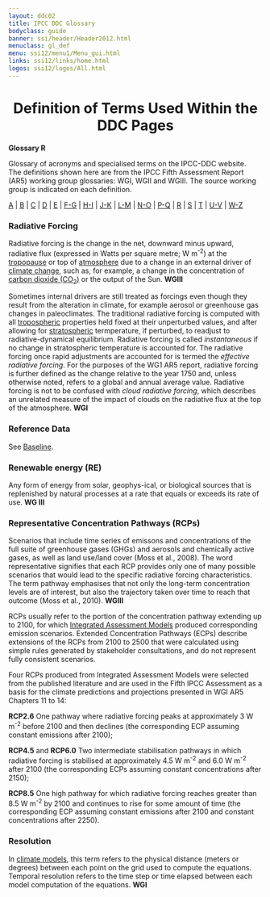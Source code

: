 ```yaml
---
layout: ddc02
title: IPCC DDC Glossary
bodyclass: guide
banner: ssi/header/Header2012.html
menuclass: gl_def
menu: ssi12/menu1/Menu_gui.html
links: ssi12/links/home.html
logos: ssi12/logos/All.html
---
```


<div id="content">

 <div id="pagetit">
   <h1 align="center">Definition of Terms Used Within the DDC Pages</h1>
 </div>
   <!-- End of Page Title Block -->
<p> <b>Glossary R</b></p>
<p> Glossary of acronyms and specialised terms on the IPCC-DDC website. <br> The definitions shown here are from the IPCC Fifth Assessment Report (AR5) working group glossaries: WGI, WGII and WGIII.  The source working group is indicated on each definition.
</p>
<p>
<a href="glossary_a.html">A</a>
| <a href="glossary_b.html">B</a>
| <a href="glossary_c.html">C</a>
| <a href="glossary_d.html">D</a>
| <a href="glossary_e.html">E</a>
| <a href="glossary_fg.html">F-G</a>
| <a href="glossary_hi.html">H-I</a>
| <a href="glossary_jk.html">J-K</a>
| <a href="glossary_lm.html">L-M</a>
| <a href="glossary_no.html">N-O</a>
| <a href="glossary_pq.html">P-Q</a>
| <a href="glossary_r.html">R</a>
| <a href="glossary_s.html">S</a>
| <a href="glossary_t.html">T</a>
| <a href="glossary_uv.html">U-V</a>
| <a href="glossary_wz.html">W-Z</a>
 
</p>

<a name="radiativeForcing"></a>
<h3>Radiative Forcing</h3><p>Radiative forcing is the change in the net, downward minus upward, radiative flux (expressed in Watts per square metre; W m<sup>-2</sup>) at the <a href="glossary_t.html#tropopause">tropopause</a> or top of <a href="glossary_a.html#atmosphere">atmosphere</a> due to a change in an external driver of <a href="glossary_c.html#climateChange">climate change</a>, such as, for example, a change in the concentration of <a href="glossary_c.html#co2">carbon dioxide (CO<sub>2</sub>)</a> or the output of the Sun. <b>WGIII</b></p>
<p>Sometimes internal drivers are still treated as forcings even though they result from the alteration in climate, for example aerosol or greenhouse gas changes in paleoclimates. The traditional radiative forcing is computed with all <a href="glossary_t.html#troposphere">tropospheric</a> properties held fixed at their unperturbed values, and after allowing for <a href="glossary_s.html#stratosphere">stratospheric</a> termperature, if perturbed, to readjust to radiative-dynamical equilibrium.  Radiative forcing is called <i>instantaneous</i> if no change in stratospheric temperature is accounted for. The radiative forcing once rapid adjustments are accounted for is termed the <i>effective radiative forcing</i>. For the purposes of the WG1 AR5 report, radiative forcing is further defined as the change relative to the year 1750 and, unless otherwise noted, refers to a global and annual average value.  Radiative forcing is not to be confused with <i>cloud radiative forcing</i>, which describes an unrelated measure of the impact of clouds on the radiative flux at the top of the atmosphere. <b>WGI</b></p>
<a name="referenceData"></a>
<h3>Reference Data</h3><p>See <a href="glossary_b.html#baseline">Baseline</a>.
<a name="re"></a>
<h3>Renewable energy (RE)</h3><p>Any form of energy from solar, geophys-ical, or biological sources that is replenished by natural processes at a rate that equals or exceeds its rate of use. <b>WG III</b></p>
<a name="rcp"></a>
<h3>Representative Concentration Pathways (RCPs)</h3>
<p>Scenarios that include time series of emissons and concentrations of the full suite of greenhouse gases (GHGs) and aerosols and chemically active gases, as well as land use/land cover (Moss et al., 2008). The word representative signifies that each RCP provides only one of many possible scenarios that would lead to the specific radiative forcing characteristics.  The term pathway emphasises that not only the long-term concentration levels are of interest, but also the trajectory taken over time to reach that outcome (Moss et al., 2010). <b>WGIII</b></p>
<p>RCPs usually refer to the portion of the concentration pathway extending up to 2100, for which <a href="glossary_hi.html#iam">Integrated Assessment Models</a> produced corresponding emission scenarios. Extended Concentration Pathways (ECPs) describe extensions of the RCPs from 2100 to 2500 that were calculated using simple rules generated by stakeholder consultations, and do not represent fully consistent scenarios.</p>
<p>Four RCPs produced from Integrated Assessment Models were selected from the published literature and are used in the Fifth IPCC Assessment as a basis for the climate predictions and projections presented in WGI AR5 Chapters 11 to 14:</p>
<p><b>RCP2.6</b> One pathway where radiative forcing peaks at approximately 3 W m<sup>-2</sup> before 2100 and then declines (the corresponding ECP assuming constant emissions after 2100); </p>
<p><b>RCP4.5</b> and <b>RCP6.0</b> Two intermediate stabilisation pathways in which radiative forcing is stabilised at approximately 4.5 W m<sup>-2</sup> and 6.0 W m<sup>-2</sup> after 2100 (the corresponding ECPs assuming constant concentrations after 2150);</p>
<p><b>RCP8.5</b> One high pathway for which radiative forcing reaches greater than 8.5 W m<sup>-2</sup> by 2100 and continues to rise for some amount of time (the corresponding ECP assuming constant emissions after 2100 and constant concentrations after 2250).</p>

<h3>Resolution</h3><p>In <a href="glossary_c.html#climateModel">climate models</a>, this term refers to the physical distance (meters or degrees) between each point on the grid used to compute the equations. Temporal resolution refers to the time step or time elapsed between each model computation of  the equations. <b>WGI</b></p>


</div>
